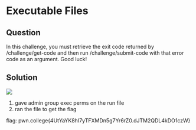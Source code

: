 # Executable Files
## Question
In this challenge, you must retrieve the exit code returned by /challenge/get-code and then run /challenge/submit-code with that error code as an argument. Good luck!


## Solution
![](/images/5.jpg)
1. gave admin group exec perms on the run file
2. ran the file to get the flag

flag: pwn.college{4UtYaYK8hI7yTFXMDn5g7Yr6rZ0.dJTM2QDL4kDO1czW}

